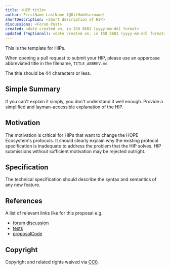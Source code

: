 ```yaml
---
title: <HIP title>
author: FirstName LastName (@GitHubUsername)
shortDescription: <Short description of HIP>
discussions: <Forum Post>
created: <date created on, in ISO 8601 (yyyy-mm-dd) format>
updated (*optional): <date created on, in ISO 8601 (yyyy-mm-dd) format> or N/A
---
```


This is the template for HIPs.

When opening a pull request to submit your HIP, please use an uppercase abbreviated title in the filename, `TITLE_ABBREV.md`.

The title should be 44 characters or less.

## Simple Summary

If you can't explain it simply, you don't understand it well enough. Provide a simplified and layman-accessible explanation of the HIP.

## Motivation

The motivation is critical for HIPs that want to change the HOPE Ecosystem's protocols. It should clearly explain why the existing protocol specification is inadequate to address the problem that the HIP solves. HIP submissions without sufficient motivation may be rejected outright.

## Specification

The technical specification should describe the syntax and semantics of any new feature.

## References

A list of relevant links like for this proposal e.g.

- [forum discussion](discordlink)
- [tests](githublink)
- [proposalCode](githublink)

## Copyright

Copyright and related rights waived via [CC0](https://creativecommons.org/publicdomain/zero/1.0/).